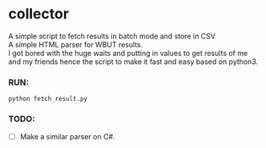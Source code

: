 # collector

A simple script to fetch results in batch mode and store in CSV <br>
A simple HTML parser for WBUT results. <br>
I got bored with the huge waits and putting in values to get results of me and my friends hence the script to make it fast and easy based on python3.

### RUN:

`python fetch_result.py`

### TODO:
- [ ] Make a similar parser on C#.

